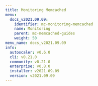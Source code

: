 ```yaml
---
title: Monitoring Memcached
menu:
  docs_v2021.09.09:
    identifier: mc-monitoring-memcached
    name: Monitoring
    parent: mc-memcached-guides
    weight: 50
menu_name: docs_v2021.09.09
info:
  autoscaler: v0.6.0
  cli: v0.21.0
  community: v0.21.0
  enterprise: v0.8.0
  installer: v2021.09.09
  version: v2021.09.09
---
```


